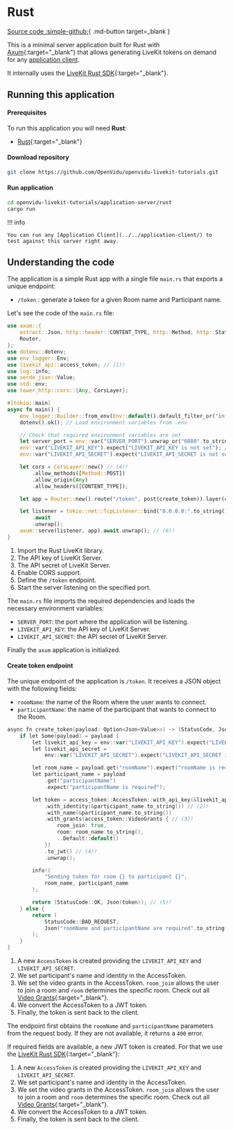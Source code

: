 # Rust

[Source code :simple-github:](https://github.com/OpenVidu/openvidu-livekit-tutorials/tree/master/application-server/rust){ .md-button target=\_blank }

This is a minimal server application built for Rust with [Axum](https://github.com/tokio-rs/axum){:target="\_blank"} that allows generating LiveKit tokens on demand for any [application client](../../application-client/).

It internally uses the [LiveKit Rust SDK](https://github.com/livekit/rust-sdks){:target="\_blank"}.

## Running this application

#### Prerequisites

To run this application you will need **Rust**:

- [Rust](https://www.rust-lang.org/tools/install){:target="\_blank"}

#### Download repository

```bash
git clone https://github.com/OpenVidu/openvidu-livekit-tutorials.git
```

#### Run application

```bash
cd openvidu-livekit-tutorials/application-server/rust
cargo run
```

!!! info

    You can run any [Application Client](../../application-client/) to test against this server right away.

## Understanding the code

The application is a simple Rust app with a single file `main.rs` that exports a unique endpoint:

- `/token` : generate a token for a given Room name and Participant name.

Let's see the code of the `main.rs` file:

```rust title="<a href='https://github.com/OpenVidu/openvidu-livekit-tutorials/blob/master/application-server/rust/src/main.rs#L1-L34' target='_blank'>main.rs</a>" linenums="1"
use axum::{
    extract::Json, http::header::CONTENT_TYPE, http::Method, http::StatusCode, routing::post,
    Router,
};
use dotenv::dotenv;
use env_logger::Env;
use livekit_api::access_token; // (1)!
use log::info;
use serde_json::Value;
use std::env;
use tower_http::cors::{Any, CorsLayer};

#[tokio::main]
async fn main() {
    env_logger::Builder::from_env(Env::default().default_filter_or("info")).init(); // Init logger
    dotenv().ok(); // Load environment variables from .env

    // Check that required environment variables are set
    let server_port = env::var("SERVER_PORT").unwrap_or("6080".to_string());
    env::var("LIVEKIT_API_KEY").expect("LIVEKIT_API_KEY is not set"); // (2)!
    env::var("LIVEKIT_API_SECRET").expect("LIVEKIT_API_SECRET is not set"); // (3)!

    let cors = CorsLayer::new() // (4)!
        .allow_methods([Method::POST])
        .allow_origin(Any)
        .allow_headers([CONTENT_TYPE]);

    let app = Router::new().route("/token", post(create_token)).layer(cors); // (5)!

    let listener = tokio::net::TcpListener::bind("0.0.0.0:".to_string() + &server_port)
        .await
        .unwrap();
    axum::serve(listener, app).await.unwrap(); // (6)!
}
```

1. Import the Rust LiveKit library.
2. The API key of LiveKit Server.
3. The API secret of LiveKit Server.
4. Enable CORS support.
5. Define the `/token` endpoint.
6. Start the server listening on the specified port.

The `main.rs` file imports the required dependencies and loads the necessary environment variables:

- `SERVER_PORT`: the port where the application will be listening.
- `LIVEKIT_API_KEY`: the API key of LiveKit Server.
- `LIVEKIT_API_SECRET`: the API secret of LiveKit Server.

Finally the `axum` application is initialized.

#### Create token endpoint

The unique endpoint of the application is `/token`. It receives a JSON object with the following fields:

- `roomName`: the name of the Room where the user wants to connect.
- `participantName`: the name of the participant that wants to connect to the Room.

```go title="<a href='https://github.com/OpenVidu/openvidu-livekit-tutorials/blob/master/application-server/rust/src/main.rs#L36-L70' target='_blank'>main.rs</a>" linenums="36"
async fn create_token(payload: Option<Json<Value>>) -> (StatusCode, Json<String>) {
    if let Some(payload) = payload {
        let livekit_api_key = env::var("LIVEKIT_API_KEY").expect("LIVEKIT_API_KEY is not set");
        let livekit_api_secret =
            env::var("LIVEKIT_API_SECRET").expect("LIVEKIT_API_SECRET is not set");

        let room_name = payload.get("roomName").expect("roomName is required");
        let participant_name = payload
            .get("participantName")
            .expect("participantName is required");

        let token = access_token::AccessToken::with_api_key(&livekit_api_key, &livekit_api_secret) // (1)!
            .with_identity(&participant_name.to_string()) // (2)!
            .with_name(&participant_name.to_string())
            .with_grants(access_token::VideoGrants { // (3)!
                room_join: true,
                room: room_name.to_string(),
                ..Default::default()
            })
            .to_jwt() // (4)!
            .unwrap();

        info!(
            "Sending token for room {} to participant {}",
            room_name, participant_name
        );

        return (StatusCode::OK, Json(token)); // (5)!
    } else {
        return (
            StatusCode::BAD_REQUEST,
            Json("roomName and participantName are required".to_string()),
        );
    }
}
```

1. A new `AccessToken` is created providing the `LIVEKIT_API_KEY` and `LIVEKIT_API_SECRET`.
2. We set participant's name and identity in the AccessToken.
3. We set the video grants in the AccessToken. `room_joim` allows the user to join a room and `room` determines the specific room. Check out all [Video Grants](https://docs.livekit.io/realtime/concepts/authentication/#Video-grant){:target="\_blank"}.
4. We convert the AccessToken to a JWT token.
5. Finally, the token is sent back to the client.

The endpoint first obtains the `roomName` and `participantName` parameters from the request body. If they are not available, it returns a `400` error.

If required fields are available, a new JWT token is created. For that we use the [LiveKit Rust SDK](https://github.com/livekit/rust-sdks){:target="\_blank"}:

1. A new `AccessToken` is created providing the `LIVEKIT_API_KEY` and `LIVEKIT_API_SECRET`.
2. We set participant's name and identity in the AccessToken.
3. We set the video grants in the AccessToken. `room_joim` allows the user to join a room and `room` determines the specific room. Check out all [Video Grants](https://docs.livekit.io/realtime/concepts/authentication/#Video-grant){:target="\_blank"}.
4. We convert the AccessToken to a JWT token.
5. Finally, the token is sent back to the client.
